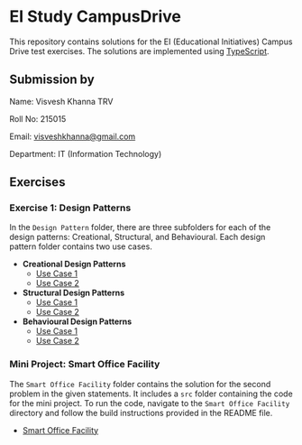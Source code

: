 # EI Study CampusDrive

This repository contains solutions for the EI (Educational Initiatives) Campus Drive test exercises. The solutions are implemented using [TypeScript](https://www.typescriptlang.org/).

## Submission by

Name: Visvesh Khanna TRV

Roll No: 215015

Email: visveshkhanna@gmail.com

Department: IT (Information Technology)

## Exercises

### Exercise 1: Design Patterns

In the `Design Pattern` folder, there are three subfolders for each of the design patterns: Creational, Structural, and Behavioural. Each design pattern folder contains two use cases.

- **Creational Design Patterns**
    - [Use Case 1](Design%20Pattern/Creational/Use%20Case%201/README.md)
    - [Use Case 2](Design%20Pattern/Creational/Use%20Case%202/README.md)
- **Structural Design Patterns**
    - [Use Case 1](Design%20Pattern/Structural/Use%20case%201/README.md)
    - [Use Case 2](Design%20Pattern/Structural/Use%20case%202/README.md)
- **Behavioural Design Patterns**
    - [Use Case 1](Design%20Pattern/Behavioural/Use%20Case%201/README.md)
    - [Use Case 2](Design%20Pattern/Behavioural/Use%20Case%202/README.md)

### Mini Project: Smart Office Facility

The `Smart Office Facility` folder contains the solution for the second problem in the given statements. It includes a `src` folder containing the code for the mini project. To run the code, navigate to the `Smart Office Facility` directory and follow the build instructions provided in the README file.

- [Smart Office Facility](Mini%20Project%20(Smart%20Office%20Facility)/README.md)
